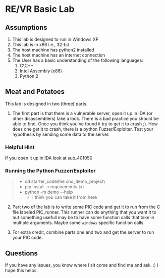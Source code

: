 # RE/VR Basic Lab

## Assumptions

1. This lab is designed to run in Windows XP
1. This lab is in x86 i.e., 32-bit
1. The host machine has python2 installed
1. The host machine has an internet connection
1. The User has a basic understanding of the following languages:
	1. C\C++
	1. Intel Assembly (x86)
	1. Python 2

## Meat and Potatoes

This lab is designed in two (three) parts. 
1. The first part is that there is a vulnerable server, open it up in IDA (or other disassemblers) take a look. 
There is a bad practice you should be able to find. Once you think you've found it try to get it to crash ;). How does one get it to crash, there is a python Fuzzer/Exploiter.
Test your hypothesis by sending some data to the server.
### Helpful Hint
If you open it up in IDA look at sub_401050

 ### Running the Python Fuzzer/Exploiter
>* cd  starter_code\the cno_demo_project\
>* pip install -r requirements.txt
>* python -m demo --help
>	* I think you can take it from here

2. Part two of the lab is to write some PIC code and get it to run from the C file labeled PIC_runner. This runner can do anything that you want it to but something usefull may be
to have some function calls that take in multiple arguments. Maybe some `windows` specific function calls.

3. For extra credit, combine parts one and two and get the server to run your PIC code.

## Questions

If you have any issues, you know where I sit come and find me and ask. :) I hope this helps.

